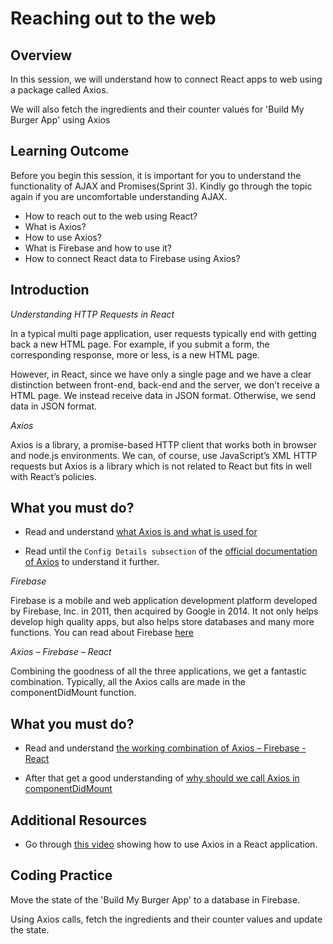 ﻿# Reaching out to the web

## Overview

In this session, we will understand how to connect React apps to web using a package called Axios. 

We will also fetch the ingredients and their counter values for 'Build My Burger App' using Axios


## Learning Outcome

Before you begin this session, it is important for you to understand the functionality of AJAX and Promises(Sprint 3). Kindly go through the topic again if you are uncomfortable understanding AJAX.

-	How to reach out to the web using React?
-	What is Axios?
-	How to use Axios?
-	What is Firebase and how to use it?
-	How to connect React data to Firebase using Axios?


## Introduction

*Understanding HTTP Requests in React*

In a typical multi page application, user requests typically end with getting back a new HTML page. For example, if you submit a form, the corresponding response, more or less, is a new HTML page. 

However, in React, since we have only a single page and we have a clear distinction between front-end, back-end and the server, we don’t receive a HTML page. We instead receive data in JSON format. Otherwise, we send data in JSON format.

*Axios*

Axios is a library, a promise-based HTTP client that works both in browser and node.js environments. We can, of course, use JavaScript’s XML HTTP requests but Axios is a library which is not related to React but fits in well with React’s policies.

## What you must do?

- Read and understand [what Axios is and what is used for](https://medium.com/@amchris98/axios-tutorial-7e1fe28b8b05)

- Read until the `Config Details subsection` of the [official documentation of Axios]() to understand it further.


*Firebase*

Firebase is a mobile and web application development platform developed by Firebase, Inc. in 2011, then acquired by Google in 2014. It not only helps develop high quality apps, but also helps store databases and many more functions. You can read about Firebase [here](https://firebase.google.com/)

*Axios – Firebase – React*

Combining the goodness of all the three applications, we get a fantastic combination. Typically, all the Axios calls are made in the componentDidMount function.

## What you must do?
-	Read and understand [the working combination of Axios – Firebase - React](https://medium.com/@daveberning/setting-up-and-getting-rest-service-data-with-firebase-and-axios-8b941276f075)

-	After that get a good understanding of [why should we call Axios in componentDidMount](https://hackernoon.com/where-to-integrate-api-calls-in-reactjs-componentwillmount-vs-componentdidmount-710085dc05c3)


## Additional Resources

- Go through [this video](https://www.youtube.com/watch?v=oQnojIyTXb8) showing how to use Axios in a React application.

## Coding Practice


Move the state of the 'Build My Burger App' to a database in Firebase. 

Using Axios calls, fetch the ingredients and their counter values and update the state.
